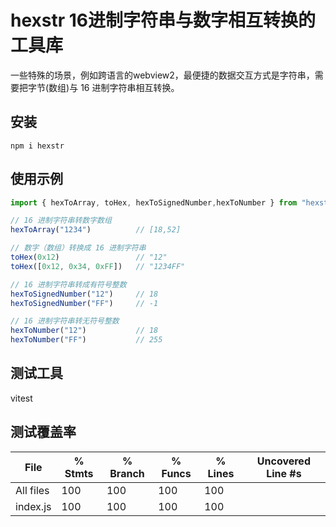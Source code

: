 # hexstr 16进制字符串与数字相互转换的工具库
一些特殊的场景，例如跨语言的webview2，最便捷的数据交互方式是字符串，需要把字节(数组)与 16 进制字符串相互转换。

## 安装
```shell
npm i hexstr
```
## 使用示例
```js
import { hexToArray, toHex, hexToSignedNumber,hexToNumber } from "hexstr";

// 16 进制字符串转数字数组
hexToArray("1234")          // [18,52]

// 数字（数组）转换成 16 进制字符串
toHex(0x12)                 // "12"
toHex([0x12, 0x34, 0xFF])   // "1234FF"

// 16 进制字符串转成有符号整数
hexToSignedNumber("12")     // 18
hexToSignedNumber("FF")     // -1

// 16 进制字符串转无符号整数
hexToNumber("12")           // 18
hexToNumber("FF")           // 255
```
## 测试工具
vitest
## 测试覆盖率


File      | % Stmts | % Branch | % Funcs | % Lines | Uncovered Line #s
----------|---------|----------|---------|---------|-------------------
All files |     100 |      100 |     100 |     100 |
 index.js |     100 |      100 |     100 |     100 |
